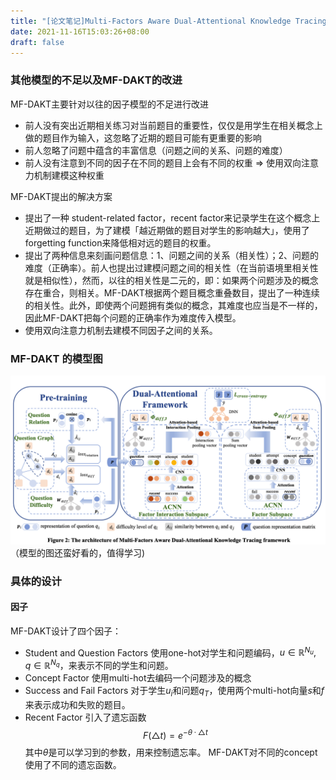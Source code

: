 ```yaml
---
title: "[论文笔记]Multi-Factors Aware Dual-Attentional Knowledge Tracing"
date: 2021-11-16T15:03:26+08:00
draft: false
---
```

### 其他模型的不足以及MF-DAKT的改进
MF-DAKT主要针对以往的因子模型的不足进行改进
- 前人没有突出近期相关练习对当前题目的重要性，仅仅是用学生在相关概念上做的题目作为输入，这忽略了近期的题目可能有更重要的影响
- 前人忽略了问题中蕴含的丰富信息（问题之间的关系、问题的难度）
- 前人没有注意到不同的因子在不同的题目上会有不同的权重 => 使用双向注意力机制建模这种权重

MF-DAKT提出的解决方案
- 提出了一种 student-related factor，recent factor来记录学生在这个概念上近期做过的题目，为了建模「越近期做的题目对学生的影响越大」，使用了 forgetting function来降低相对远的题目的权重。
- 提出了两种信息来刻画问题信息：1、问题之间的关系（相关性）；2、问题的难度（正确率）。前人也提出过建模问题之间的相关性（在当前语境里相关性就是相似性），然而，以往的相关性是二元的，即：如果两个问题涉及的概念存在重合，则相关。MF-DAKT根据两个题目概念重叠数目，提出了一种连续的相关性。此外，即使两个问题拥有类似的概念，其难度也应当是不一样的，因此MF-DAKT把每个问题的正确率作为难度传入模型。
- 使用双向注意力机制去建模不同因子之间的关系。

### MF-DAKT 的模型图
![model](pic/model.png)
（模型的图还蛮好看的，值得学习)

### 具体的设计
#### 因子
MF-DAKT设计了四个因子：
- Student and Question Factors
使用one-hot对学生和问题编码，$u\in \mathbb{R}^{N_u}, q \in \mathbb{R}^{N_q}$，来表示不同的学生和问题。
- Concept Factor
使用multi-hot去编码一个问题涉及的概念
- Success and Fail Factors
对于学生$u_i$和问题$q_T$，使用两个multi-hot向量$s$和$f$来表示成功和失败的题目。
- Recent Factor
引入了遗忘函数
$$
F(\bigtriangleup t)= e^{-\theta·\bigtriangleup t}
$$
其中$\theta$是可以学习到的参数，用来控制遗忘率。
MF-DAKT对不同的concept使用了不同的遗忘函数。
